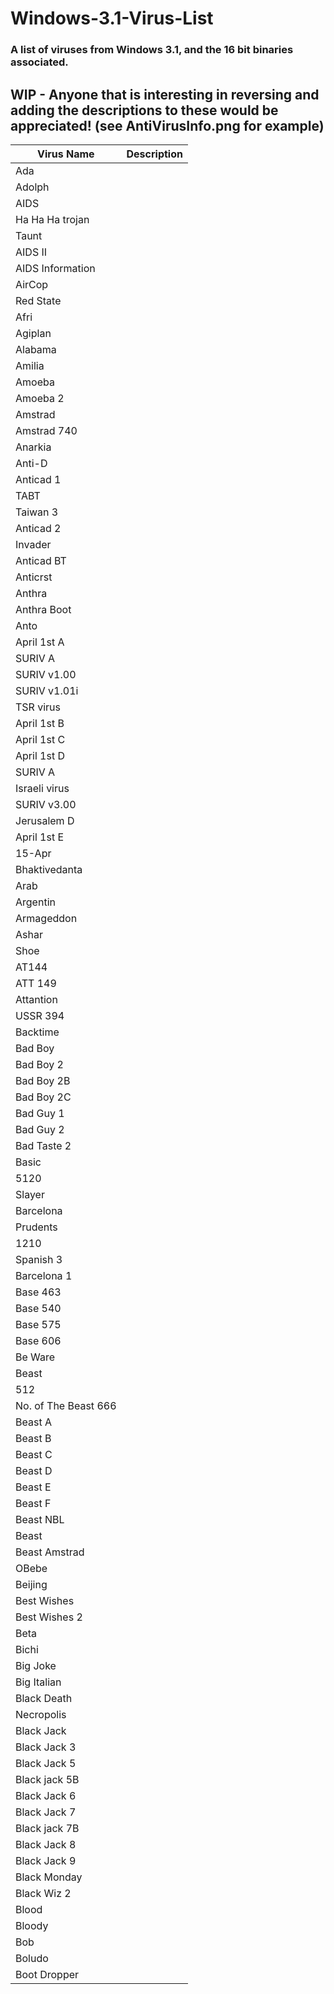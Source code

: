 # Windows-3.1-Virus-List
### A list of viruses from Windows 3.1, and the 16 bit binaries associated.

## WIP - Anyone that is interesting in reversing and adding the descriptions to these would be appreciated! (see AntiVirusInfo.png for example)
|Virus Name|Description|
|----------|-----------|
|Ada	|
|Adolph |
|AIDS |
|Ha Ha Ha trojan	|
|Taunt |
|AIDS II	|
|AIDS Information	|
|AirCop |
|Red State	|
|Afri	|
|Agiplan	|
|Alabama	|
|Amilia	|
|Amoeba |
|Amoeba 2	|
|Amstrad |
|Amstrad 740	|
|Anarkia	|
|Anti-D	|
|Anticad 1	|
|TABT	|
|Taiwan 3	|
|Anticad 2	|
|Invader	|
|Anticad BT	|
|Anticrst	|
|Anthra |
|Anthra Boot	|
|Anto	|
|April 1st A	|
|SURIV A	|
|SURIV v1.00	|
|SURIV v1.01i	|
|TSR virus	|
|April 1st B	|
|April 1st C	|
|April 1st D	|
|SURIV A	|
|Israeli virus	|
|SURIV v3.00	|
|Jerusalem D	|
|April 1st E	|
|15-Apr	|
|Bhaktivedanta	|
|Arab |
|Argentin |
|Armageddon	|
|Ashar |
|Shoe	|
|AT144	|
|ATT 149	|
|Attantion |	
|USSR 394	|
|Backtime |	
|Bad Boy |
|Bad Boy 2	|
|Bad Boy 2B	|
|Bad Boy 2C |	
|Bad Guy 1 |
|Bad Guy 2	|
|Bad Taste 2	|
|Basic	|
|5120	|
|Slayer |
|Barcelona	|
|Prudents	|
|1210	|
|Spanish 3	|
|Barcelona 1	|
|Base 463 |
|Base 540	|
|Base 575	|
|Base 606	|
|Be Ware	|
|Beast	|
|512	|
|No. of The Beast 666 |
|Beast A	|
|Beast B	|
|Beast C	|
|Beast D	|
|Beast E	|
|Beast F |
|Beast NBL	|
|Beast	|
|Beast Amstrad	|
|OBebe	|
|Beijing |
|Best Wishes	|
|Best Wishes 2	|
|Beta	|
|Bichi	|
|Big Joke	|
|Big Italian |
|Black Death |	
|Necropolis	|
|Black Jack	|
|Black Jack 3	|
|Black Jack 5 |
|Black jack 5B	|
|Black Jack 6	|
|Black Jack 7	|
|Black jack 7B	|
|Black Jack 8	|
|Black Jack 9	|
|Black Monday |
|Black Wiz 2	|
|Blood	|
|Bloody	|
|Bob	|
|Boludo	|
|Boot Dropper |
